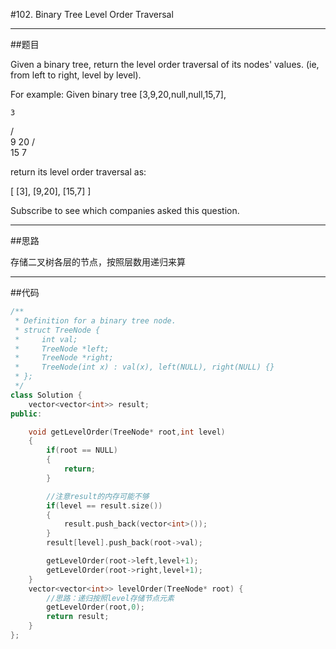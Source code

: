 #102. Binary Tree Level Order Traversal

------

##题目

Given a binary tree, return the level order traversal of its nodes' values. (ie, from left to right, level by level).

For example:
Given binary tree [3,9,20,null,null,15,7],

    3
   / \
  9  20
    /  \
   15   7

return its level order traversal as:

[
  [3],
  [9,20],
  [15,7]
]

Subscribe to see which companies asked this question.

------

##思路

存储二叉树各层的节点，按照层数用递归来算

------

##代码

```cpp
/**
 * Definition for a binary tree node.
 * struct TreeNode {
 *     int val;
 *     TreeNode *left;
 *     TreeNode *right;
 *     TreeNode(int x) : val(x), left(NULL), right(NULL) {}
 * };
 */
class Solution {
    vector<vector<int>> result;
public:

    void getLevelOrder(TreeNode* root,int level)
    {
        if(root == NULL)
        {
            return;
        }

        //注意result的内存可能不够
        if(level == result.size())
        {
            result.push_back(vector<int>());
        }
        result[level].push_back(root->val);

        getLevelOrder(root->left,level+1);
        getLevelOrder(root->right,level+1);
    }
    vector<vector<int>> levelOrder(TreeNode* root) {
        //思路：递归按照level存储节点元素
        getLevelOrder(root,0);
        return result;
    }
};
```